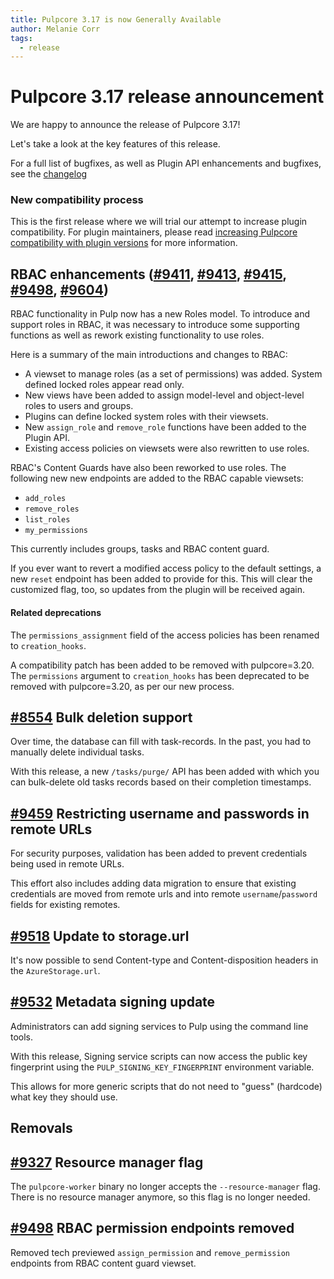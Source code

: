 ```yaml
---
title: Pulpcore 3.17 is now Generally Available
author: Melanie Corr
tags:
  - release
---
```


# Pulpcore 3.17 release announcement

We are happy to announce the release of Pulpcore 3.17!

Let's take a look at the key features of this release.

For a full list of bugfixes, as well as Plugin API enhancements and bugfixes, see the [changelog](https://docs.pulpproject.org/pulpcore/changes.html)

### New compatibility process

This is the first release where we will trial our  attempt to increase plugin compatibility. For plugin maintainers, please read [increasing Pulpcore compatibility with plugin versions](https://pulpproject.org/2021/11/23/increasing-pulpcore-compatibility-with-plugin-versions/) for more information.

## RBAC enhancements ([#9411](https://pulp.plan.io/issues/9411), [#9413](https://pulp.plan.io/issues/9413), [#9415](https://pulp.plan.io/issues/9415), [#9498](https://pulp.plan.io/issues/9498), [#9604](https://pulp.plan.io/issues/9604))

RBAC functionality in Pulp now has a new Roles model. To introduce and support roles in RBAC, it was necessary to introduce some supporting functions as well as rework existing functionality to use roles.

Here is a summary of the main introductions and changes to RBAC:

* A viewset to manage roles (as a set of permissions) was added. System defined locked roles appear read only.
* New views have been added to assign model-level and object-level roles to users and groups.
* Plugins can define locked system roles with their viewsets.
* New ``assign_role`` and ``remove_role`` functions have been added to the Plugin API.
* Existing access policies on viewsets were also rewritten to use roles.

RBAC's Content Guards have also been reworked to use roles.
The following new new endpoints are added to the RBAC capable viewsets:

* ``add_roles``
* ``remove_roles``
* ``list_roles``
* ``my_permissions``

This currently includes groups, tasks and RBAC content guard.
 
If you ever want to revert a modified access policy to the default settings, a new `reset` endpoint has been added to provide for this. This will clear the customized flag, too, so updates from the plugin will be received again.

#### Related deprecations

The ``permissions_assignment`` field of the access policies has been renamed to ``creation_hooks``.

A compatibility patch has been added to be removed with pulpcore=3.20. The ``permissions`` argument to ``creation_hooks`` has been deprecated to be removed with pulpcore=3.20, as per our new process.


##  [#8554](https://pulp.plan.io/issues/8554) Bulk deletion support

Over time, the database can fill with task-records. In the past, you had to manually delete individual tasks.

With this release, a new ``/tasks/purge/`` API  has been added with which you can bulk-delete old tasks records based on their completion timestamps.


## [#9459](https://pulp.plan.io/issues/9459) Restricting username and passwords in remote URLs

For security purposes, validation has been added  to prevent credentials being used in remote URLs.

This effort also includes adding data migration to ensure that existing credentials are moved from remote urls and into remote ``username``/``password`` fields for existing remotes.


## [#9518](https://pulp.plan.io/issues/9518) Update to storage.url

It's now possible to send Content-type and Content-disposition headers in the `AzureStorage.url`.

## [#9532](https://pulp.plan.io/issues/9532) Metadata signing update

Administrators can add signing services to Pulp using the command line tools.

With this release, Signing service scripts can now access the public key fingerprint using the ``PULP_SIGNING_KEY_FINGERPRINT`` environment variable.

This allows for more generic scripts that do not need to "guess" (hardcode) what key they should use.


## Removals

## [#9327](https://pulp.plan.io/issues/9327) Resource manager flag

The ``pulpcore-worker`` binary no longer accepts the ``--resource-manager`` flag. There is no resource manager anymore, so this flag is no longer needed.

## [#9498](https://pulp.plan.io/issues/9498) RBAC permission endpoints removed

Removed tech previewed ``assign_permission`` and ``remove_permission`` endpoints from RBAC content guard viewset.
